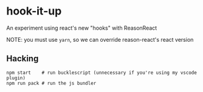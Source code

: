 # hook-it-up
An experiment using react's new "hooks" with ReasonReact

NOTE: you must use `yarn`, so we can override reason-react's react version

## Hacking

```
npm start    # run bucklescript (unnecessary if you're using my vscode plugin)
npm run pack # run the js bundler
```
